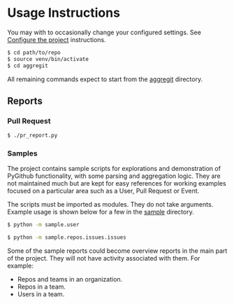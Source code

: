 # Usage Instructions


You may with to occasionally change your configured settings. See [Configure the project](installation.md#configure-the-project) instructions.


```bash
$ cd path/to/repo
$ source venv/bin/activate
$ cd aggregit
```

All remaining commands expect to start from the [aggregit](/aggregit) directory.


## Reports


### Pull Request


```bash
$ ./pr_report.py
```


### Samples

The project contains sample scripts for explorations and demonstration of PyGithub functionality, with some parsing and aggregation logic. They are not maintained much but are kept for easy references for working examples focused on a particular area such as a User, Pull Request or Event.

The scripts must be imported as modules. They do not take arguments. Example usage is shown below for a few in the [sample](/aggregit/sample) directory. 

```bash
$ python -m sample.user
```

```bash
$ python -m sample.repos.issues.issues
```

Some of the sample reports could become overview reports in the main part of the project. They will not have activity associated with them. For example:

- Repos and teams in an organization.
- Repos in a team.
- Users in a team.
